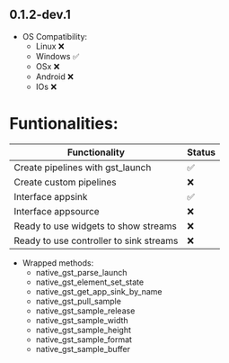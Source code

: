 ## 0.1.2-dev.1

* OS Compatibility:
  * Linux   ❌
  * Windows ✅
  * OSx     ❌
  * Android ❌
  * IOs     ❌

# Funtionalities:

| Functionality | Status  |
|---|---|
| Create pipelines with gst_launch            |✅|
| Create custom pipelines                     |❌|
| Interface appsink                           |✅|
| Interface appsource                         |❌|
| Ready to use widgets to show streams        |❌|
| Ready to use controller to sink streams     |❌|

* Wrapped methods:
  * native_gst_parse_launch
  * native_gst_element_set_state
  * native_gst_get_app_sink_by_name
  * native_gst_pull_sample
  * native_gst_sample_release
  * native_gst_sample_width
  * native_gst_sample_height
  * native_gst_sample_format
  * native_gst_sample_buffer

